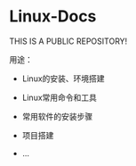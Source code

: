 # Linux-Docs



THIS IS A PUBLIC REPOSITORY!



用途：


+ Linux的安装、环境搭建

+ Linux常用命令和工具

+ 常用软件的安装步骤

+ 项目搭建

+ ...




